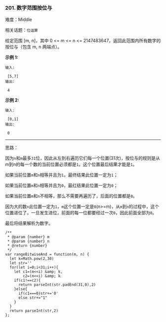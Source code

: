 ### 201. 数字范围按位与

难度：Middle

相关话题：`位运算`

给定范围 [m, n]，其中 0 <= m <= n <= 2147483647，返回此范围内所有数字的按位与（包含 m, n 两端点）。



**示例 1:** 



```
输入:

 [5,7]
输出:

 4
```


**示例 2:** 



```
输入:

 [0,1]
输出:

 0
```



-----

思路：

因为`n`和`m`最多`31`位，因此从左到右遍历它们每一个位置(31次)，按位与的规则是从m到n的每一个数的当前位置必须都是`1`，这个位置最后结果才能是`1`。

如果当前位置`m`和`n`相等并且为`1`，最终结果此位置一定为`1`；

如果当前位置`m`和`n`相等并且为`0`，最红结果此位置一定为`0`；

如果当前位置`m`和`n`不相等，那么不需要再遍历了，后面的位置都是`0`。

因为大的数`n`此位置一定为`1`，`m`这个位置一定是`0`(n>=m)，从`m`到`n`的过程中，这个位置进位了，一旦发生进位，前面的每一位都要经过一次`0`，因此前面全部为`0`。

最后将结果解析为数字。
```
/**
 * @param {number} m
 * @param {number} n
 * @return {number}
 */
var rangeBitwiseAnd = function(m, n) {
  let k=Math.pow(2,30)
  let str=''
  for(let i=0;i<31;i++){
    let c1=(m<<i) &amp; k,
        c2=(n<<i) &amp; k
    if(c1!==c2){
      return parseInt(str.padEnd(31,0),2)
    }else{
      if(c1===0)str+='0'
      else str+="1"
    }
  }
  return parseInt(str,2)
};
```

